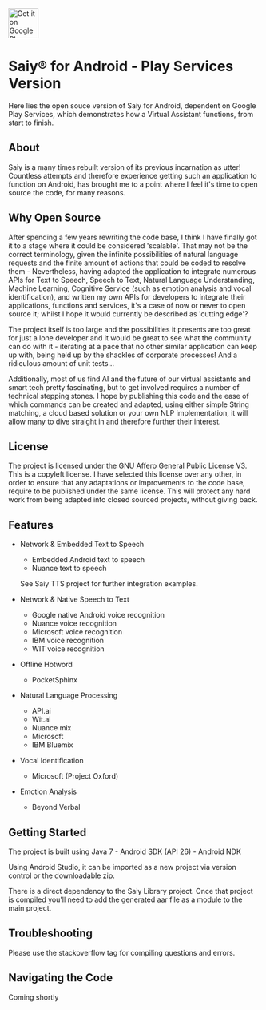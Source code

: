 <a href="https://play.google.com/store/apps/details?id=ai.saiy.android" target="_blank">
  <img alt="Get it on Google Play"
       src="https://play.google.com/intl/en_us/badges/images/generic/en-play-badge.png" height="60"/>
</a>

# Saiy® for Android - Play Services Version

Here lies the open souce version of Saiy for Android, dependent on Google Play Services, which demonstrates how a Virtual Assistant functions, from start to finish.

## About

Saiy is a many times rebuilt version of its previous incarnation as utter! Countless attempts and therefore experience getting such an application to function on Android, has brought me to a point where I feel it's time to open source the code, for many reasons.

## Why Open Source

After spending a few years rewriting the code base, I think I have finally got it to a stage where it could be considered 'scalable'. That may not be the correct terminology, given the infinite possibilities of natural language requests and the finite amount of actions that could be coded to resolve them - Nevertheless, having adapted the application to integrate numerous APIs for Text to Speech, Speech to Text, Natural Language Understanding, Machine Learning, Cognitive Service (such as emotion analysis and vocal identification), and written my own APIs for developers to integrate their applications, functions and services, it's a case of now or never to open source it; whilst I hope it would currently be described as 'cutting edge'?

The project itself is too large and the possibilities it presents are too great for just a lone developer and it would be great to see what the community can do with it - iterating at a pace that no other similar application can keep up with, being held up by the shackles of corporate processes! And a ridiculous amount of unit tests...

Additionally, most of us find AI and the future of our virtual assistants and smart tech pretty fascinating, but to get involved requires a number of technical stepping stones. I hope by publishing this code and the ease of which commands can be created and adapted, using either simple String matching, a cloud based solution or your own NLP implementation, it will allow many to dive straight in and therefore further their interest.

## License

The project is licensed under the GNU Affero General Public License V3. This is a copyleft license. I have selected this license over any other, in order to ensure that any adaptations or improvements to the code base, require to be published under the same license. This will protect any hard work from being adapted into closed sourced projects, without giving back.

## Features

- Network & Embedded Text to Speech
  - Embedded Android text to speech
  - Nuance text to speech
  
  See Saiy TTS project for further integration examples.
  
- Network & Native Speech to Text
  - Google native Android voice recognition
  - Nuance voice recognition
  - Microsoft voice recognition
  - IBM voice recognition
  - WIT voice recognition
  
- Offline Hotword
  - PocketSphinx
  
- Natural Language Processing
  - API.ai
  - Wit.ai
  - Nuance mix
  - Microsoft
  - IBM Bluemix
  
- Vocal Identification
  - Microsoft (Project Oxford)
  
- Emotion Analysis
  - Beyond Verbal
  
## Getting Started

The project is built using Java 7 - Android SDK (API 26) - Android NDK

Using Android Studio, it can be imported as a new project via version control or the downloadable zip.

There is a direct dependency to the Saiy Library project. Once that project is compiled you'll need to add the generated aar file as a module to the main project.

## Troubleshooting

Please use the stackoverflow tag for compiling questions and errors.

## Navigating the Code

Coming shortly
